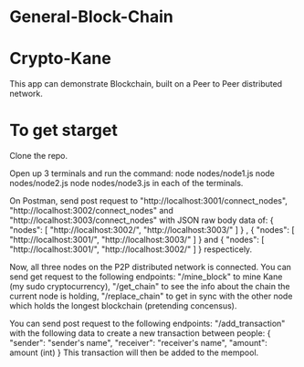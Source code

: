 # General-Block-Chain
# Crypto-Kane

This app can demonstrate Blockchain, built on a Peer to Peer distributed network.

# To get starget
Clone the repo.

Open up 3 terminals and run the command: 
		node nodes/node1.js
		node nodes/node2.js
		node nodes/node3.js
in each of the terminals.

On Postman, send post request to "http://localhost:3001/connect_nodes", "http://localhost:3002/connect_nodes" and  "http://localhost:3003/connect_nodes"
with JSON raw body data of: 
{
	"nodes": [ "http://localhost:3002/", "http://localhost:3003/" ]
}
,
{
	"nodes": [ "http://localhost:3001/", "http://localhost:3003/" ]
} and 
{
	"nodes": [ "http://localhost:3001/", "http://localhost:3002/" ]
}
respecticely.

Now, all three nodes on the P2P distributed network is connected.
You can send get request to the following endpoints:
	"/mine_block" to mine Kane (my sudo cryptocurrency),
	"/get_chain" to see the info about the chain the current node is holding,
	"/replace_chain" to get in sync with the other node which holds the longest blockchain (pretending concensus).
	
You can send post request to the following endpoints:
	"/add_transaction" with the following data to create a new transaction between people: 
	{
		"sender": "sender's name",
		"receiver": "receiver's name",
		"amount": amount (int)
	}
	This transaction will then be added to the mempool.
	
